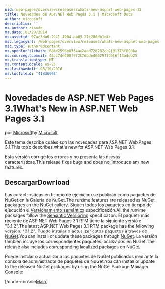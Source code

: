 ```yaml
---
uid: web-pages/overview/releases/whats-new-aspnet-web-pages-31
title: Novedades de ASP.NET Web Pages 3.1 | Microsoft Docs
author: microsoft
description: ''
ms.author: riande
ms.date: 01/20/2014
ms.assetid: 97ac3da0-2141-4904-aa05-27e280db1e4e
msc.legacyurl: /web-pages/overview/releases/whats-new-aspnet-web-pages-31
msc.type: authoredcontent
ms.openlocfilehash: 68fd2596e0354ae2aad728782cb7101375f890ba
ms.sourcegitcommit: 45ac74e400f9f2b7dbded66297730f6f14a4eb25
ms.translationtype: MT
ms.contentlocale: es-ES
ms.lasthandoff: 08/16/2018
ms.locfileid: "41836068"
---
```

<a name="whats-new-in-aspnet-web-pages-31"></a><span data-ttu-id="1b1bd-102">Novedades de ASP.NET Web Pages 3.1</span><span class="sxs-lookup"><span data-stu-id="1b1bd-102">What's New in ASP.NET Web Pages 3.1</span></span>
====================
<span data-ttu-id="1b1bd-103">por [Microsoft](https://github.com/microsoft)</span><span class="sxs-lookup"><span data-stu-id="1b1bd-103">by [Microsoft](https://github.com/microsoft)</span></span>

<span data-ttu-id="1b1bd-104">Este tema describe cuáles son las novedades para ASP.NET Web Pages 3.1.</span><span class="sxs-lookup"><span data-stu-id="1b1bd-104">This topic describes what's new for ASP.NET Web Pages 3.1.</span></span>

<span data-ttu-id="1b1bd-105">Esta versión corrige los errores y no presenta las nuevas características.</span><span class="sxs-lookup"><span data-stu-id="1b1bd-105">This release fixes bugs and does not introduce any new features.</span></span>

<a id="download"></a>
## <a name="download"></a><span data-ttu-id="1b1bd-106">Descargar</span><span class="sxs-lookup"><span data-stu-id="1b1bd-106">Download</span></span>

<span data-ttu-id="1b1bd-107">Las características en tiempo de ejecución se publican como paquetes de NuGet en la Galería de NuGet.</span><span class="sxs-lookup"><span data-stu-id="1b1bd-107">The runtime features are released as NuGet packages on the NuGet gallery.</span></span> <span data-ttu-id="1b1bd-108">Siguen todos los paquetes en tiempo de ejecución el [Versionamiento semántico](http://semver.org/) especificación.</span><span class="sxs-lookup"><span data-stu-id="1b1bd-108">All the runtime packages follow the [Semantic Versioning](http://semver.org/) specification.</span></span> <span data-ttu-id="1b1bd-109">El paquete más reciente de ASP.NET Web Pages 3.1 RTM tiene la siguiente versión: "3.1.2".</span><span class="sxs-lookup"><span data-stu-id="1b1bd-109">The latest ASP.NET Web Pages 3.1 RTM package has the following version: "3.1.2".</span></span> <span data-ttu-id="1b1bd-110">Puede instalar o actualizar estos paquetes a través de [NuGet](http://www.nuget.org/packages/Microsoft.AspNet.WebPages/).</span><span class="sxs-lookup"><span data-stu-id="1b1bd-110">You can install or update these packages through [NuGet](http://www.nuget.org/packages/Microsoft.AspNet.WebPages/).</span></span> <span data-ttu-id="1b1bd-111">La versión también incluye los correspondientes paquetes localizados en NuGet.</span><span class="sxs-lookup"><span data-stu-id="1b1bd-111">The release also includes corresponding localized packages on NuGet.</span></span>

<span data-ttu-id="1b1bd-112">Puede instalar o actualizar a los paquetes de NuGet publicados mediante la consola de administrador de paquetes de NuGet:</span><span class="sxs-lookup"><span data-stu-id="1b1bd-112">You can install or update to the released NuGet packages by using the NuGet Package Manager Console:</span></span>

[!code-console[Main](whats-new-aspnet-web-pages-31/samples/sample1.cmd)]

